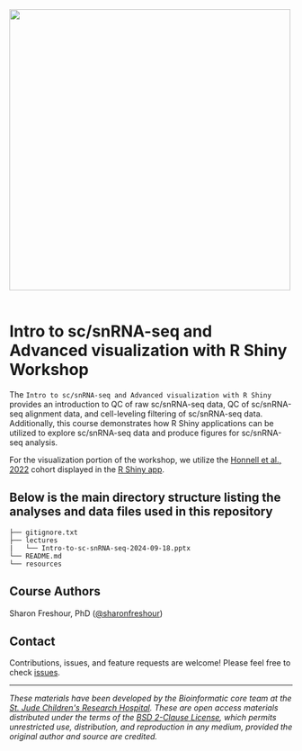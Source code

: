 <p>
<br/><br/>
<img src="https://github.com/stjudeDNBBinfCore/Trainings/figures/img/DNB-BINF-Core-logo.png"  width="500" >
<br/><br/>
</p>

# Intro to sc/snRNA-seq and Advanced visualization with R Shiny Workshop

The `Intro to sc/snRNA-seq and Advanced visualization with R Shiny` provides an introduction to QC of raw sc/snRNA-seq data, QC of sc/snRNA-seq alignment data, and cell-leveling filtering of sc/snRNA-seq data. Additionally, this course demonstrates how R Shiny applications can be utilized to explore sc/snRNA-seq data and produce figures for sc/snRNA-seq analysis.
 
 
For the visualization portion of the workshop, we utilize the [Honnell et al., 2022](https://doi.org/10.1038/s41467-021-27924-y) cohort displayed in the [R Shiny app](https://vsx2-deletion.stjude.org/).

 
## Below is the main directory structure listing the analyses and data files used in this repository

```
├── gitignore.txt
├── lectures
|   └── Intro-to-sc-snRNA-seq-2024-09-18.pptx
└── README.md
└── resources
```

## Course Authors

Sharon Freshour, PhD ([@sharonfreshour](https://github.com/sharonfreshour))

## Contact

Contributions, issues, and feature requests are welcome! Please feel free to check [issues](https://github.com/stjudeDNBBinfCore/Trainings/issues).

---

*These materials have been developed by the Bioinformatic core team at the [St. Jude Children's Research Hospital](https://www.stjude.org/). These are open access materials distributed under the terms of the [BSD 2-Clause License](https://opensource.org/license/bsd-2-clause), which permits unrestricted use, distribution, and reproduction in any medium, provided the original author and source are credited.*